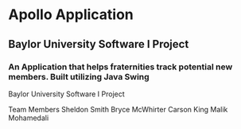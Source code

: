 # Apollo Application
## Baylor University Software I Project 
### An Application that helps fraternities track potential new members. Built utilizing Java Swing

Baylor University
Software I Project 

Team Members
Sheldon Smith
Bryce McWhirter
Carson King
Malik Mohamedali

